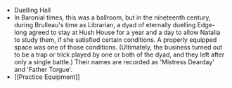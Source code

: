 - Duelling Hall
- In Baronial times, this was a ballroom, but in the nineteenth century, during Brulleau's time as Librarian, a dyad of eternally duelling Edge-long agreed to stay at Hush House for a year and a day to allow Natalia to study them, if she satisfied certain conditions. A properly equipped space was one of those conditions. (Ultimately, the business turned out to be a trap or trick played by one or both of the dyad, and they left after only a single battle.) Their names are recorded as 'Mistress Dearday' and 'Father Torgue'.
- [[Practice Equipment]]